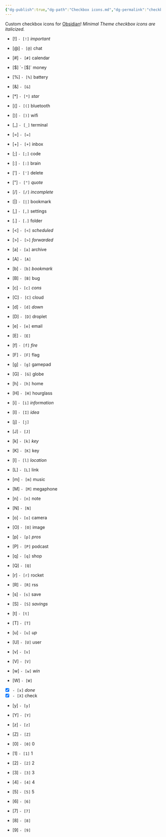 ```yaml
---
{"dg-publish":true,"dg-path":"Checkbox icons.md","dg-permalink":"checkbox-icons","permalink":"/checkbox-icons/","tags":["WIP"]}
---
```



Custom checkbox icons for [Obsidian](https://obsidian.md)! *Minimal Theme checkbox icons are italicized.*

- [!] `- [!]` *important*
- [@] `- [@]` chat
- [#] `- [#]` calendar
- [$] `- [$]` money
- [%] `- [%]` battery
- [&] `- [&]` 
- [*] `- [*]` *star*
- [(] `- [(]` bluetooth
- [)] `- [)]` wifi
- [_] `- [_]` terminal
- [=] `- [=]` 
- [+] `- [+]` inbox
- [;] `- [;]` code
- [:] `- [:]` brain
- ['] `- [']` delete
- ["] `- ["]` *quote*
- [/] `- [/]` *incomplete*
- [|] `- [|]` bookmark
- [,] `- [,]` settings
- [.] `- [.]` folder
- [<] `- [<]` *scheduled*
- [>] `- [>]` *forwarded*

- [a] `- [a]` archive
- [A] `- [A]` 
- [b] `- [b]` *bookmark*
- [B] `- [B]` bug
- [c] `- [c]` *cons*
- [C] `- [C]` cloud
- [d] `- [d]` *down*
- [D] `- [D]` droplet
- [e] `- [e]` email
- [E] `- [E]` 
- [f] `- [f]` *fire*
- [F] `- [F]` flag
- [g] `- [g]` gamepad
- [G] `- [G]` globe
- [h] `- [h]` home
- [H] `- [H]` hourglass
- [i] `- [i]` *information*
- [I] `- [I]` *idea*
- [j] `- [j]` 
- [J] `- [J]` 
- [k] `- [k]` *key*
- [K] `- [K]` key
- [l] `- [l]` *location*
- [L] `- [L]` link
- [m] `- [m]` music
- [M] `- [M]` megaphone
- [n] `- [n]` note
- [N] `- [N]` 
- [o] `- [o]` camera
- [O] `- [O]` image
- [p] `- [p]` *pros*
- [P] `- [P]` podcast
- [q] `- [q]` shop
- [Q] `- [Q]` 
- [r] `- [r]` rocket
- [R] `- [R]` rss
- [s] `- [s]` save
- [S] `- [S]` *savings*
- [t] `- [t]` 
- [T] `- [T]` 
- [u] `- [u]` *up*
- [U] `- [U]` user
- [v] `- [v]` 
- [V] `- [V]` 
- [w] `- [w]` *win*
- [W] `- [W]` 
- [x] `- [x]` *done*
- [X] `- [X]` check
- [y] `- [y]` 
- [Y] `- [Y]` 
- [z] `- [z]` 
- [Z] `- [Z]` 

- [0] `- [0]` 0
- [1] `- [1]` 1
- [2] `- [2]` 2
- [3] `- [3]` 3
- [4] `- [4]` 4
- [5] `- [5]` 5
- [6] `- [6]` 
- [7] `- [7]` 
- [8] `- [8]` 
- [9] `- [9]` 
